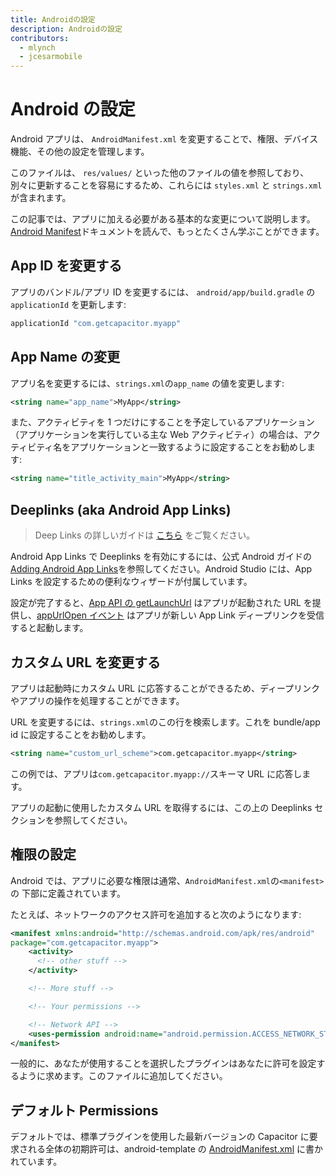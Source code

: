 ```yaml
---
title: Androidの設定
description: Androidの設定
contributors:
  - mlynch
  - jcesarmobile
---
```


# Android の設定

Android アプリは、 `AndroidManifest.xml` を変更することで、権限、デバイス機能、その他の設定を管理します。

このファイルは、 `res/values/` といった他のファイルの値を参照しており、別々に更新することを容易にするため、これらには `styles.xml` と `strings.xml` が含まれます。

この記事では、アプリに加える必要がある基本的な変更について説明します。[Android Manifest](https://developer.android.com/guide/topics/manifest/manifest-intro.html)ドキュメントを読んで、もっとたくさん学ぶことができます。

## App ID を変更する

アプリのバンドル/アプリ ID を変更するには、 `android/app/build.gradle` の `applicationId` を更新します:

```groovy
applicationId "com.getcapacitor.myapp"
```

## App Name の変更

アプリ名を変更するには、`strings.xml`の`app_name` の値を変更します:

```xml
<string name="app_name">MyApp</string>
```

また、アクティビティを 1 つだけにすることを予定しているアプリケーション（アプリケーションを実行している主な Web アクティビティ）の場合は、アクティビティ名をアプリケーションと一致するように設定することをお勧めします:

```xml
<string name="title_activity_main">MyApp</string>
```

## Deeplinks (aka Android App Links)

> Deep Links の詳しいガイドは [こちら](/docs/guides/deep-links) をご覧ください。

Android App Links で Deeplinks を有効にするには、公式 Android ガイドの [Adding Android App Links](https://developer.android.com/studio/write/app-link-indexing)を参照してください。Android Studio には、App Links を設定するための便利なウィザードが付属しています。

設定が完了すると、[App API の getLaunchUrl](/docs/apis/app#method-getLaunchUrl-0) はアプリが起動された URL を提供し、[appUrlOpen イベント](/docs/apis/app#method-addListener-1) はアプリが新しい App Link ディープリンクを受信すると起動します。

## カスタム URL を変更する

アプリは起動時にカスタム URL に応答することができるため、ディープリンクやアプリの操作を処理することができます。

URL を変更するには、`strings.xml`のこの行を検索します。これを bundle/app id に設定することをお勧めします。

```xml
<string name="custom_url_scheme">com.getcapacitor.myapp</string>
```

この例では、アプリは`com.getcapacitor.myapp://`スキーマ URL に応答します。

アプリの起動に使用したカスタム URL を取得するには、この上の Deeplinks セクションを参照してください。

## 権限の設定

Android では、アプリに必要な権限は通常、`AndroidManifest.xml`の`<manifest>`の
下部に定義されています。

たとえば、ネットワークのアクセス許可を追加すると次のようになります:

```xml
<manifest xmlns:android="http://schemas.android.com/apk/res/android"
package="com.getcapacitor.myapp">
    <activity>
      <!-- other stuff -->
    </activity>

    <!-- More stuff -->

    <!-- Your permissions -->

    <!-- Network API -->
    <uses-permission android:name="android.permission.ACCESS_NETWORK_STATE" />
</manifest>
```

一般的に、あなたが使用することを選択したプラグインはあなたに許可を設定するように求めます。このファイルに追加してください。

## デフォルト Permissions

デフォルトでは、標準プラグインを使用した最新バージョンの Capacitor に要求される全体の初期許可は、android-template の [AndroidManifest.xml](https://github.com/ionic-team/capacitor/blob/main/android-template/app/src/main/AndroidManifest.xml) に書かれています。
